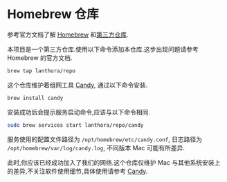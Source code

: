 # Homebrew 仓库

参考官方文档了解 [Homebrew](https://brew.sh/) 和[第三方仓库](https://docs.brew.sh/Taps).

本项目是一个第三方仓库.使用以下命令添加本仓库.这步出现问题请参考 Homebrew 的官方文档.

```bash
brew tap lanthora/repo
```

这个仓库维护着组网工具 [Candy](https://github.com/lanthora/candy), 通过以下命令安装.

```bash
brew install candy
```

安装成功后会提示服务启动命令,应该与以下命令相同.

```bash
sudo brew services start lanthora/repo/candy
```

服务使用的配置文件路径为 `/opt/homebrew/etc/candy.conf`, 日志路径为 `/opt/homebrew/var/log/candy.log`, 不同版本 Mac 可能有所差异.

此时,你应该已经成功加入了我们的网络.这个仓库仅维护 Mac 与其他系统安装上的差异,不关注软件使用细节,具体使用请参考 [Candy](https://github.com/lanthora/candy).


